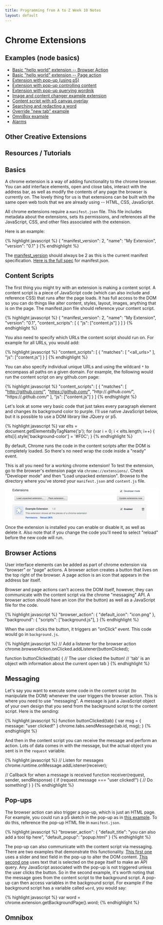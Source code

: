 ```yaml
---
title: Programming from A to Z Week 10 Notes
layout: default
---
```


# Chrome Extensions

<!--<head>
<script language="javascript" type="text/javascript" src="../javascripts/p5/p5.js"></script>
<script language="javascript" type="text/javascript" src="../javascripts/p5/p5.dom.js"></script>
<script language="javascript" type="text/javascript" src="generate.js"></script>
</head>-->

## Examples (node basics)
* [Basic "hello world" extension -- Browser Action](https://github.com/shiffman/A2Z-F15/tree/gh-pages/week10/00_extension_basics_browser)
* [Basic "hello world" extension -- Page action](https://github.com/shiffman/A2Z-F15/tree/gh-pages/week10/01_extension_basics_page)
* [Extension with pop-up (using p5)](https://github.com/shiffman/A2Z-F15/tree/gh-pages/week10/02_extension_browser_popup_p5)
* [Extension with pop-up controlling content](https://github.com/shiffman/A2Z-F15/tree/gh-pages/week10/03_extension_browser_popup_messaging)
* [Extension with pop-up querying wordnik](https://github.com/shiffman/A2Z-F15/tree/gh-pages/week10/04_extension_browser_popup_messaging_2)
* [Image and content changer example extension](https://github.com/shiffman/A2Z-F15/tree/gh-pages/week10/05_content_changer)
* [Content script with p5 canvas overlay](https://github.com/shiffman/A2Z-F15/tree/gh-pages/week10/06_with_p5)
* [Searching and redacting a word](https://github.com/shiffman/A2Z-F15/tree/gh-pages/week10/07_word_redacter)
* [Override "new tab" example](https://github.com/shiffman/A2Z-F15/tree/gh-pages/week10/08_override)
* [OmniBox example](https://github.com/shiffman/A2Z-F15/tree/gh-pages/week10/09_omnibox)
* [Alarms](https://github.com/shiffman/A2Z-F15/tree/gh-pages/week10/10_alarms)

## Other Creative Extensions

## Resources / Tutorials

## Basics

A chrome extension is a way of adding functionality to the chrome browser.  You can add interface elements, open and close tabs, interact with the address bar, as well as modify the contents of any page the browser is currently on.  The lovely thing for us is that extensions can be built with the same open web tools that we are already using -- HTML, CSS, JavaScript.

All chrome extensions require a `manifest.json` file.  This file includes metadata about the extensions, sets its permissions, and references all the JavaScript, CSS, and other files associated with the extension.

Here is an example:

{% highlight javascript %}
{
  "manifest_version": 2,
  "name": "My Extension",
  "version": "0.1"
}
{% endhighlight %}

The [manifest_version](https://developer.chrome.com/extensions/manifestVersion) should always be 2 as this is the current manifest specification.  [Here is the full spec](https://developer.chrome.com/extensions/manifest) for manifest.json.

## Content Scripts

The first thing you might try with an extension is making a content script.  A content script is a piece of JavaScript code (which can also include and reference CSS) that runs after the page loads.  It has full access to the DOM so you can do things like alter content, styles, layout, images, anything that is on the page.  The manifest.json file should reference your content script.

{% highlight javascript %}
{
  "manifest_version": 2,
  "name": "My Extension",
  "version": "0.1",
  "content_scripts": [
    {
      "js": ["content.js"]
    }
  ]
}
{% endhighlight %}

You also need to specify which URLs the content script should run on.  For example for all URLs, you would add:

{% highlight javascript %}
  "content_scripts": [
    {
      "matches": [
        "<all_urls>"
      ],
      "js": ["content.js"]
    }
  ]
{% endhighlight %}

You can also specify individual unique URLs and using the wildcard `*` to encompass all paths on a given domain.  For example, the following would run the content script on any github.com page:

{% highlight javascript %}
  "content_scripts": [
    {
      "matches": [
        "http://github.com/*",
        "https://github.com/*",
        "http://*.github.com/*",
        "https://*.github.com/*"
      ],
      "js": ["content.js"]
    }
  ]
{% endhighlight %}

Let's look at some very basic code that just takes every paragraph element and changes its background color to purple.  I'll use native JavaScript below, but it is possible to use a DOM library like JQuery or p5.

{% highlight javascript %}
var elts = document.getElementsByTagName('p');
for (var i = 0; i < elts.length; i++) {
  elts[i].style['background-color'] = '#F0C';
}
{% endhighlight %}

By default, Chrome runs the code in the content scripts after the DOM is completely loaded.  So there's no need wrap the code inside a "ready" event.

This is all you need for a working chrome extension!  To test the extension, go to the browser's extension page via `chrome://extensions/`.  Check "Developer mode" and then "Load unpacked extension".  Browse to the directory where you've stored your `manifest.json` and `content.js` file.

![unpacked](images/unpacked_extension.png)

Once the extension is installed you can enable or disable it, as well as delete it.  Also note that if you change the code you'll need to select "reload" before the new code will run.

## Browser Actions

User interface elements can be added as part of chrome extension via "browser" or "page" actions.  A browser action creates a button that lives on the top right of the browser.  A page action is an icon that appears in the address bar itself.

Browser and page actions can't access the DOM itself, however, they can communicate with the content script via the chrome "messaging" API.  A browser action should have an icon (for the button) as well as a JavaScript file for the code. 

{% highlight javascript %}
  "browser_action": {
    "default_icon": "icon.png"
  },
  "background": {
    "scripts": ["background.js"],
  }
{% endhighlight %}

When the user clicks the button, it triggers an "onClick" event.  This code would go in `background.js`.

{% highlight javascript %}
// Add a listener for the browser action
chrome.browserAction.onClicked.addListener(buttonClicked);

function buttonClicked(tab) {
  // The user clicked the button!
  // 'tab' is an object with information about the current open tab
}
{% endhighlight %}

## Messaging

Let's say you want to execute some code in the content script (to manipulate the DOM) whenever the user triggers the browser action.  This is where you need to use "messaging".  A message is just a JavaScript object of your own design that you send from the background script to the content script.  Here is the sending:

{% highlight javascript %}
function buttonClicked(tab) {
  var msg = {
    message: "user clicked!"
  }
  chrome.tabs.sendMessage(tab.id, msg);
}
{% endhighlight %}

And then in the content script you can receive the message and perform an action.  Lots of data comes in with the message, but the actual object you sent is in the `request` variable.

{% highlight javascript %}
// Listen for messages
chrome.runtime.onMessage.addListener(receiver);

// Callback for when a message is received
function receiver(request, sender, sendResponse) {
  if (request.message === "user clicked!") {
    // Do something!
  }
}
{% endhighlight %}

## Pop-ups

The browser action can also trigger a pop-up, which is just an HTML page.  For example, you could run a p5 sketch in the pop-up as in [this example](https://github.com/shiffman/A2Z-F15/tree/gh-pages/week10/02_extension_browser_popup_p5).  To do this, reference the pop-up HTML file in `manifest.json`.

{% highlight javascript %}
"browser_action": {
  "default_title": "you can also add a tool tip here",
  "default_popup": "popup.html"
}
{% endhighlight %}

The pop-up can also communicate with the content script via messaging.  There are two examples that demonstrate this functionality.  [This first one](https://github.com/shiffman/A2Z-F15/tree/gh-pages/week10/03_extension_browser_popup_messaging) uses a slider and text field in the pop-up to alter the DOM content.  [This second one](https://github.com/shiffman/A2Z-F15/tree/gh-pages/week10/04_extension_browser_popup_messaging_2) uses text that is selected on the page itself to make an API query.  Any JavaScript associated with the pop-up is not triggered unless the user clicks the button.  So in the second example, it's worth noting that the message goes from the content script to the background script.  A pop-up can then access variables in the background script.  For example if the background script has a variable called `word`, you would say:

{% highlight javascript %}
var word = chrome.extension.getBackgroundPage().word;
{% endhighlight %}

## Omnibox





